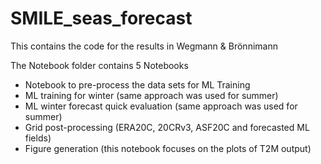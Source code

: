 # SMILE_seas_forecast
This contains the code for the results in Wegmann &amp; Brönnimann

The Notebook folder contains 5 Notebooks

* Notebook to pre-process the data sets for ML Training
* ML training for winter (same approach was used for summer)
* ML winter forecast quick evaluation (same approach was used for summer)
* Grid post-processing (ERA20C, 20CRv3, ASF20C and forecasted ML fields)
* Figure generation (this notebook focuses on the plots of T2M output)
